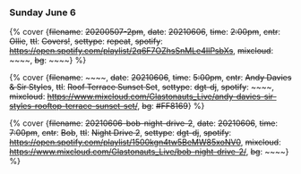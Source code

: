 ### Sunday June 6

{% cover {~~filename~~: ~~20200507-2pm~~, ~~date~~: ~~20210606~~, ~~time~~: ~~2:00pm~~, ~~cntr~~: ~~Ollie~~, ~~ttl~~: ~~Covers!~~, ~~settype~~: ~~repeat~~, ~~spotify~~: ~~https://open.spotify.com/playlist/2q6F7OZhsSnMLe4IlPsbXs~~, ~~mixcloud~~: ~~~~, ~~bg~~: ~~~~} %}

{% cover {~~filename~~: ~~~~, ~~date~~: ~~20210606~~, ~~time~~: ~~5:00pm~~, ~~cntr~~: ~~Andy Davies &amp; Sir Styles~~, ~~ttl~~: ~~Roof Terrace Sunset Set~~, ~~settype~~: ~~dgt-dj~~, ~~spotify~~: ~~~~, ~~mixcloud~~: ~~https://www.mixcloud.com/Glastonauts_Live/andy-davies-sir-styles-rooftop-terrace-sunset-set/~~, ~~bg~~: ~~#FF8169~~} %}

{% cover {~~filename~~: ~~20210606-bob-night-drive-2~~, ~~date~~: ~~20210606~~, ~~time~~: ~~7:00pm~~, ~~cntr~~: ~~Bob~~, ~~ttl~~: ~~Night Drive 2~~, ~~settype~~: ~~dgt-dj~~, ~~spotify~~: ~~https://open.spotify.com/playlist/1500kgn4tw5BeMW85xoNV0~~, ~~mixcloud~~: ~~https://www.mixcloud.com/Glastonauts_Live/bob-night-drive-2/~~, ~~bg~~: ~~~~} %}


